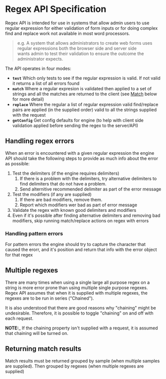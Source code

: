 # Regex API Specification

Regex API is intended for use in systems that allow admin users to 
use regular expression for either validation of form inputs or for 
doing complex find and replace work not available in most word 
processors.

> e.g. A system that allows administrators to create web forms uses 
>      regular expressions both the browser side and server side  
>      wants admin to test their validation to ensure the outcome the
>      administrator expects.

The API operates in four modes:

* __`test`__ Which only tests to see if the regular expression is
             valid.
             If not valid it returns a list of all errors found
* __`match`__ Where a regular expresion is validated then applied to
             a set of strings and all the matches are returned to 
             the client (see [Match](#match) below for more detail)
* __`replace`__ Where the regular a list of regular expression valid
             find/replace pairs are applied (in the supplied order)
             valid to all the strings supplied with the request
* __`getConfig`__ Get config defaults for engine (to help with client 
             side validation applied before sending the regex to the 
             server/API)

## Handling regex errors

When an error is encountered with a given regular expression the 
engine API should take the following steps to provide as much info
about the error as possible:

1. Test the delimiters (if the engine requires delimiters)
   1. If there is a problem with the delimiters, try alternative 
      delimiters to find delimiters that do not have a problem.
   2. Send alternitive recommended delimiter as part of the error
      message
2. Test the modifiers (if any are supplied)
   1. If there are bad modifiers, remove them.
   2. Report which modifiers wer bad as part of error message
3. Validate the regex with known good delimiters and modifiers
4. Even if it's possible after finding alternative delimiters and
   removing bad modifiers, skip running match/replace actions on 
   regex with errors

### Handling pattern errors

For pattern errors the engine should try to capture the character 
that caused the erorr, and it's position and return that info with 
the error object for that regex


## Multiple regexes

There are many times when using a single large all purpose regex on 
a string is more error prone than using multiple single purpose 
regexes. Regex API assumes that when it is supplied with multiple 
regexes, the regexes are to be run in series ("Chained").

It is also understood that there are good reasons why "chaining" 
might be undesirable. Therefore, it is possible to toggle "chaining"
on and off with each request. 

__NOTE:___ If the chaining property isn't supplied with a request, 
           it is assumed that chaining will be turned on.

## Returning match results

Match results must be returned grouped by sample (when multiple 
samples are supplied). Then grouped by regexes (when multiple regexes 
are supplied)
